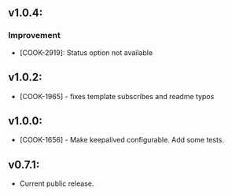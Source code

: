 ## v1.0.4:

### Improvement

- [COOK-2919]: Status option not available

## v1.0.2:

* [COOK-1965] - fixes template subscribes and readme typos

## v1.0.0:

* [COOK-1656] - Make keepalived configurable. Add some tests.

## v0.7.1:

* Current public release.
